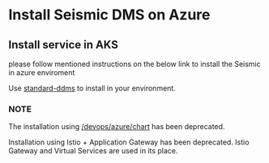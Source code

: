 # Install Seismic DMS on Azure

## Install service in AKS

please follow mentioned instructions on the below link to install the Seismic in azure enviroment

Use [standard-ddms](https://community.opengroup.org/osdu/platform/deployment-and-operations/helm-charts-azure/-/tree/master/osdu-ddms/standard-ddms) to install in your environment.

### NOTE

The installation using [/devops/azure/chart](chart) has been deprecated.

Installation using Istio + Application Gateway has been deprecated. Istio Gateway and Virtual Services are used in its place.
